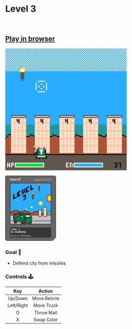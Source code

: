 # Level 3
<br>

## [Play in browser](https://sugarvoid.itch.io/level-3?password=game)

![gameplay](https://github.com/sugarvoid/level-3/blob/master/gameplay.gif)
<br>

![cart](https://github.com/sugarvoid/level-3/blob/master/level_3.p8.png)

### Goal :dart:

-   Defend city from missiles 

### Controls :joystick:

|  Key          |   Action   |
| :----:        | :--------: |
| Up/Down       |    Move Reticle    |
| Left/Right    |    Move Truck   |
|   O           | Throw Mail |
|   X           | Swap Color |
